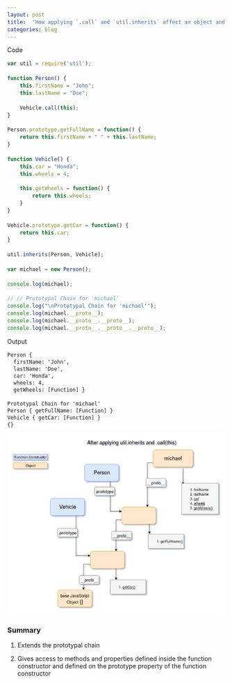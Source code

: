```yaml
---
layout: post
title:  "How applying `.call` and `util.inherits` affect an object and its prototypal chain?"
categories: blog
---
```


Code

```javascript
var util = require('util');

function Person() {
    this.firstName = "John";
    this.lastName = "Doe";

    Vehicle.call(this);
}

Person.prototype.getFullName = function() {
    return this.firstName + " " + this.lastName;
}

function Vehicle() {
    this.car = "Honda";
    this.wheels = 4;

    this.getWheels = function() {
        return this.wheels;
    }
}

Vehicle.prototype.getCar = function() {
    return this.car;
}

util.inherits(Person, Vehicle);

var michael = new Person();

console.log(michael);

// // Prototypal Chain for 'michael'
console.log("\nPrototypal Chain for 'michael'");
console.log(michael.__proto__);
console.log(michael.__proto__.__proto__);
console.log(michael.__proto__.__proto__.__proto__);
```

Output
```
Person {
  firstName: 'John',
  lastName: 'Doe',
  car: 'Honda',
  wheels: 4,
  getWheels: [Function] }

Prototypal Chain for 'michael'
Person { getFullName: [Function] }
Vehicle { getCar: [Function] }
{}
```

!['michael' object created with `.call(this)` and `util.inherits`](/assets/PrototypalInheritance/After-Applying-Util-Inherits-And-Call-This-Michael.png)

### Summary

1. Extends the prototypal chain

2. Gives access to methods and properties defined inside the function constructor and defined on the prototype property of the function constructor 